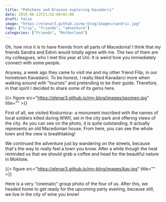 ```yaml
---
title: "Pehchevo and Dracevo exploring Kavadarci"
date: 2019-06-23T21:52:08+02:00
draft: false
image: "https://elenar3.github.io/my-blog/images/sandric.jpg"
tags: ["trip", "friends", "adventure"]
categories: ["Friends", "Motherland"]
---
```


Oh, how nice it is to have friends from all parts of Macedonia! I think that my friends Sandra and Edvin would totally agree with me.
The two of them are my colleagues, who I met this year at Uni. It is weird how you immediately connect with some people. 

Anyway, a week ago they came to visit me and my other friend Filip, in our hometown Kavadarci. To be honest, I really liked Kavadarci more when walking around with "tourists" and pretending to be their guide. Therefore, in that spirit I decided to share some of its gems here.

{{< figure src="https://elenar3.github.io/my-blog/images/spomen.jpg" title="" >}}



First of all, we visited Kosturnica- a monument inscribed with the names of local soldiers killed during WWII, set in the city park and offering views of the city. As you can see on the photo, it is quite outstanding. It actually represents an old Macedonian house. From here, you can see the whole town and the view is breathtaking!

We continued the adventure just by wandering on the streets, because that's the way to really feel a town you know. After a while though the heat reminded us that we should grab a coffee and head for the beautiful nature in Mokliste.

{{< figure src="https://elenar3.github.io/my-blog/images/kav.jpg" title="" >}}

Here is a very “cinematic“ group photo of the four of us. After this, we headed home to get ready for the upcoming party evening, because still, we live in the city of wine you know! 
